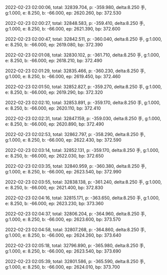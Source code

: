 2022-02-23 02:00:06, total: 32839.704, p: -359.980, delta:8.250 手, g:1.000, e: 8.250, b: -66.000, ep: 2620.260, bp: 372.530

2022-02-23 02:00:27, total: 32848.583, p: -359.410, delta:8.250 手, g:1.000, e: 8.250, b: -66.000, ep: 2621.390, bp: 372.600

2022-02-23 02:00:47, total: 32842.511, p: -360.040, delta:8.250 手, g:1.000, e: 8.250, b: -66.000, ep: 2619.080, bp: 372.390

2022-02-23 02:01:08, total: 32830.102, p: -361.710, delta:8.250 手, g:1.000, e: 8.250, b: -66.000, ep: 2618.210, bp: 372.490

2022-02-23 02:01:29, total: 32835.466, p: -360.230, delta:8.250 手, g:1.000, e: 8.250, b: -66.000, ep: 2619.450, bp: 372.460

2022-02-23 02:01:50, total: 32852.827, p: -359.270, delta:8.250 手, g:1.000, e: 8.250, b: -66.000, ep: 2619.290, bp: 372.320

2022-02-23 02:02:10, total: 32853.891, p: -359.170, delta:8.250 手, g:1.000, e: 8.250, b: -66.000, ep: 2620.110, bp: 372.410

2022-02-23 02:02:31, total: 32847.159, p: -359.030, delta:8.250 手, g:1.000, e: 8.250, b: -66.000, ep: 2620.890, bp: 372.490

2022-02-23 02:02:53, total: 32862.797, p: -358.290, delta:8.250 手, g:1.000, e: 8.250, b: -66.000, ep: 2622.430, bp: 372.590

2022-02-23 02:03:14, total: 32852.131, p: -359.170, delta:8.250 手, g:1.000, e: 8.250, b: -66.000, ep: 2622.030, bp: 372.650

2022-02-23 02:03:35, total: 32840.959, p: -360.380, delta:8.250 手, g:1.000, e: 8.250, b: -66.000, ep: 2623.540, bp: 372.990

2022-02-23 02:03:55, total: 32838.138, p: -361.240, delta:8.250 手, g:1.000, e: 8.250, b: -66.000, ep: 2621.400, bp: 372.830

2022-02-23 02:04:16, total: 32815.171, p: -363.650, delta:8.250 手, g:1.000, e: 8.250, b: -66.000, ep: 2623.230, bp: 373.360

2022-02-23 02:04:37, total: 32806.204, p: -364.960, delta:8.250 手, g:1.000, e: 8.250, b: -66.000, ep: 2623.600, bp: 373.570

2022-02-23 02:04:58, total: 32807.268, p: -364.860, delta:8.250 手, g:1.000, e: 8.250, b: -66.000, ep: 2624.260, bp: 373.640

2022-02-23 02:05:18, total: 32796.890, p: -365.980, delta:8.250 手, g:1.000, e: 8.250, b: -66.000, ep: 2623.540, bp: 373.690

2022-02-23 02:05:39, total: 32801.586, p: -365.590, delta:8.250 手, g:1.000, e: 8.250, b: -66.000, ep: 2624.010, bp: 373.700